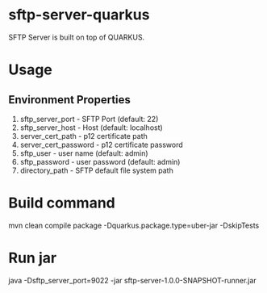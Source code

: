 # sftp-server-quarkus
SFTP Server is built on top of QUARKUS. 


# Usage
## Environment Properties
1) sftp_server_port - SFTP Port (default: 22)
2) sftp_server_host - Host (default: localhost) 
3) server_cert_path - p12 certificate path
4) server_cert_password - p12 certificate password
5) sftp_user - user name (default: admin)
6) sftp_password - user password (default: admin)
7) directory_path - SFTP default file system path


# Build command
mvn clean compile package -Dquarkus.package.type=uber-jar -DskipTests

# Run jar
java -Dsftp_server_port=9022  -jar sftp-server-1.0.0-SNAPSHOT-runner.jar
